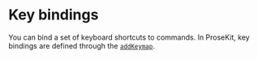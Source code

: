# Key bindings

You can bind a set of keyboard shortcuts to commands. In ProseKit, key bindings are defined through the [`addKeymap`].

[`addKeymap`]: https://prosekit.dev/references/prosekit_core#addkeymap
